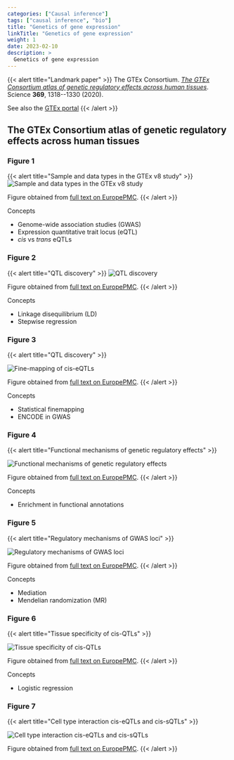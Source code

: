 ```yaml
---
categories: ["Causal inference"]
tags: ["causal inference", "bio"]
title: "Genetics of gene expression"
linkTitle: "Genetics of gene expression"
weight: 1
date: 2023-02-10
description: >
  Genetics of gene expression
---
```





{{< alert title="Landmark paper" >}}
The GTEx Consortium. [*The GTEx Consortium atlas of genetic regulatory effects across human tissues*](https://doi.org/10.1126/science.aaz1776). Science **369**, 1318--1330 (2020).

See also the [GTEx portal](https://www.gtexportal.org/)
{{< /alert >}}

 

## The GTEx Consortium atlas of genetic regulatory effects across human tissues


### Figure 1

{{< alert title="Sample and data types in the GTEx v8 study" >}}
![Sample and data types in the GTEx v8 study](gtex_369_1318_f1.png)



Figure obtained from [full text on EuropePMC](https://europepmc.org/article/med/32913098).
{{< /alert >}}

 Concepts

- Genome-wide association studies (GWAS)
- Expression quantitative trait locus (eQTL)
- *cis* vs *trans* eQTLs

### Figure 2 

{{< alert title="QTL discovery" >}}
![QTL discovery](gtex_369_1318_f2.png)

Figure obtained from [full text on EuropePMC](https://europepmc.org/article/med/32913098).
{{< /alert >}}

Concepts

- Linkage disequilibrium (LD)
- Stepwise regression

### Figure 3 

{{< alert title="QTL discovery" >}}

![Fine-mapping of cis-eQTLs](gtex_369_1318_f3.png)

Figure obtained from [full text on EuropePMC](https://europepmc.org/article/med/32913098).
{{< /alert >}}

Concepts

- Statistical finemapping
- ENCODE in GWAS

### Figure 4 

{{< alert title="Functional mechanisms of genetic regulatory effects" >}}

![Functional mechanisms of genetic regulatory effects](gtex_369_1318_f4.png)

Figure obtained from [full text on EuropePMC](https://europepmc.org/article/med/32913098).
{{< /alert >}}

Concepts

- Enrichment in functional annotations

### Figure 5

{{< alert title="Regulatory mechanisms of GWAS loci" >}}

![Regulatory mechanisms of GWAS loci](gtex_369_1318_f5.png)


Figure obtained from [full text on EuropePMC](https://europepmc.org/article/med/32913098).
{{< /alert >}}


Concepts

- Mediation
- Mendelian randomization (MR)

### Figure 6 

{{< alert title="Tissue specificity of cis-QTLs" >}}

![Tissue specificity of cis-QTLs](gtex_369_1318_f6.png)


Figure obtained from [full text on EuropePMC](https://europepmc.org/article/med/32913098).
{{< /alert >}}


Concepts

- Logistic regression


### Figure 7

{{< alert title="Cell type interaction cis-eQTLs and cis-sQTLs" >}}

![Cell type interaction cis-eQTLs and cis-sQTLs](gtex_369_1318_f7.png)


Figure obtained from [full text on EuropePMC](https://europepmc.org/article/med/32913098).
{{< /alert >}}
